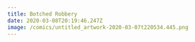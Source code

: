 ```yaml
---
title: Botched Robbery
date: 2020-03-08T20:19:46.247Z
image: /comics/untitled_artwork-2020-03-07t220534.445.png
---
```

